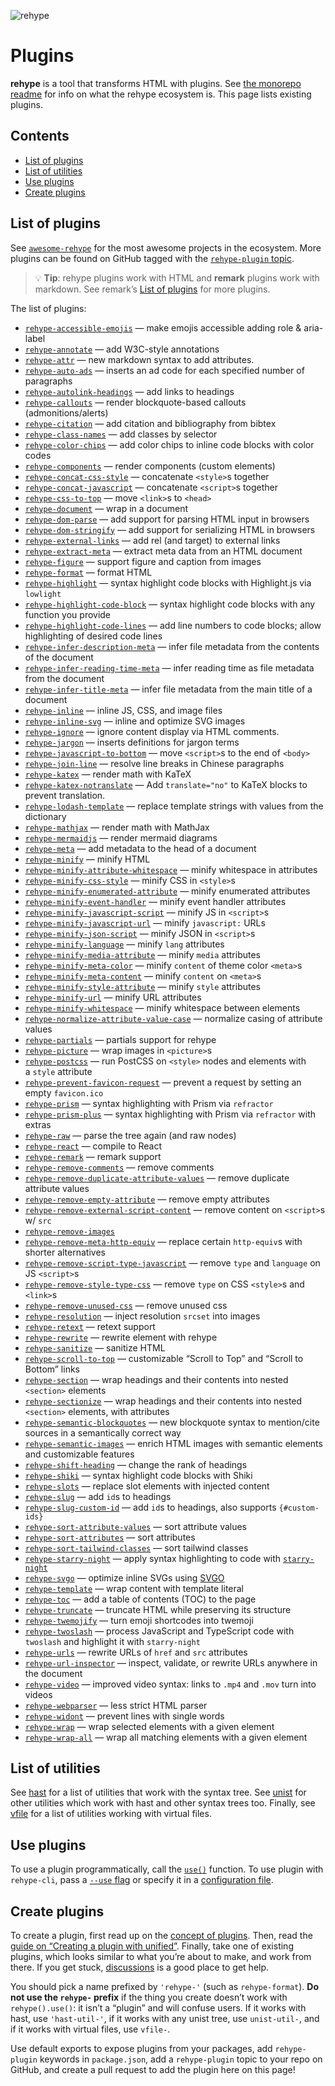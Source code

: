 ![rehype][logo]

# Plugins

**rehype** is a tool that transforms HTML with plugins.
See [the monorepo readme][rehype] for info on what the rehype ecosystem is.
This page lists existing plugins.

## Contents

* [List of plugins](#list-of-plugins)
* [List of utilities](#list-of-utilities)
* [Use plugins](#use-plugins)
* [Create plugins](#create-plugins)

## List of plugins

See [`awesome-rehype`][awesome-rehype] for the most awesome projects in the
ecosystem.
More plugins can be found on GitHub tagged with the
[`rehype-plugin` topic][topic].

> 💡 **Tip**: rehype plugins work with HTML and **remark** plugins work with
> markdown.
> See remark’s [List of plugins][remark-plugins] for more plugins.

The list of plugins:

* [`rehype-accessible-emojis`](https://github.com/GaiAma/Coding4GaiAma/tree/HEAD/packages/rehype-accessible-emojis)
  — make emojis accessible adding role & aria-label
* [`rehype-annotate`](https://github.com/baldurbjarnason/rehype-annotate)
  — add W3C-style annotations
* [`rehype-attr`](https://github.com/jaywcjlove/rehype-attr)
  — new markdown syntax to add attributes.
* [`rehype-auto-ads`](https://github.com/robot-Inventor/rehype-auto-ads)
  — inserts an ad code for each specified number of paragraphs
* [`rehype-autolink-headings`](https://github.com/rehypejs/rehype-autolink-headings)
  — add links to headings
* [`rehype-callouts`](https://github.com/lin-stephanie/rehype-callouts)
  — render blockquote-based callouts (admonitions/alerts)
* [`rehype-citation`](https://github.com/timlrx/rehype-citation)
  — add citation and bibliography from bibtex
* [`rehype-class-names`](https://github.com/riderjensen/rehype-class-names)
  — add classes by selector
* [`rehype-color-chips`](https://github.com/shreshthmohan/rehype-color-chips)
  — add color chips to inline code blocks with color codes
* [`rehype-components`](https://github.com/marekweb/rehype-components)
  — render components (custom elements)
* [`rehype-concat-css-style`](https://github.com/rehypejs/rehype-minify/tree/main/packages/rehype-concat-css-style)
  — concatenate `<style>`s together
* [`rehype-concat-javascript`](https://github.com/rehypejs/rehype-minify/tree/main/packages/rehype-concat-javascript)
  — concatenate `<script>`s together
* [`rehype-css-to-top`](https://github.com/rehypejs/rehype-minify/tree/main/packages/rehype-css-to-top)
  — move `<link>`s to `<head>`
* [`rehype-document`](https://github.com/rehypejs/rehype-document)
  — wrap in a document
* [`rehype-dom-parse`](https://github.com/rehypejs/rehype-dom/tree/main/packages/rehype-dom-parse)
  — add support for parsing HTML input in browsers
* [`rehype-dom-stringify`](https://github.com/rehypejs/rehype-dom/tree/main/packages/rehype-dom-stringify)
  — add support for serializing HTML in browsers
* [`rehype-external-links`](https://github.com/rehypejs/rehype-external-links)
  — add rel (and target) to external links
* [`rehype-extract-meta`](https://github.com/gorango/rehype-extract-meta)
  — extract meta data from an HTML document
* [`rehype-figure`](https://github.com/josestg/rehype-figure)
  — support figure and caption from images
* [`rehype-format`](https://github.com/rehypejs/rehype-format)
  — format HTML
* [`rehype-highlight`](https://github.com/rehypejs/rehype-highlight)
  — syntax highlight code blocks with Highlight.js via `lowlight`
* [`rehype-highlight-code-block`](https://github.com/mapbox/rehype-highlight-code-block)
  — syntax highlight code blocks with any function you provide
* [`rehype-highlight-code-lines`](https://github.com/ipikuka/rehype-highlight-code-lines)
  — add line numbers to code blocks; allow highlighting of desired code lines
* [`rehype-infer-description-meta`](https://github.com/rehypejs/rehype-infer-description-meta)
  — infer file metadata from the contents of the document
* [`rehype-infer-reading-time-meta`](https://github.com/rehypejs/rehype-infer-reading-time-meta)
  — infer reading time as file metadata from the document
* [`rehype-infer-title-meta`](https://github.com/rehypejs/rehype-infer-title-meta)
  — infer file metadata from the main title of a document
* [`rehype-inline`](https://github.com/marko-knoebl/rehype-inline)
  — inline JS, CSS, and image files
* [`rehype-inline-svg`](https://github.com/JS-DevTools/rehype-inline-svg)
  — inline and optimize SVG images
* [`rehype-ignore`](https://github.com/jaywcjlove/rehype-ignore)
  — ignore content display via HTML comments.
* [`rehype-jargon`](https://github.com/freesewing/freesewing/tree/develop/packages/rehype-jargon)
  — inserts definitions for jargon terms
* [`rehype-javascript-to-bottom`](https://github.com/rehypejs/rehype-minify/tree/main/packages/rehype-javascript-to-bottom)
  — move `<script>`s to the end of `<body>`
* [`rehype-join-line`](https://github.com/unix/rehype-join-line)
  — resolve line breaks in Chinese paragraphs
* [`rehype-katex`](https://github.com/remarkjs/remark-math/tree/main/packages/rehype-katex)
  — render math with KaTeX
* [`rehype-katex-notranslate`](https://github.com/PrinOrange/rehype-katex-notranslate)
  — Add `translate="no"` to KaTeX blocks to prevent translation.
* [`rehype-lodash-template`](https://github.com/viktor-yakubiv/rehype-lodash-template)
  — replace template strings with values from the dictionary
* [`rehype-mathjax`](https://github.com/remarkjs/remark-math/tree/main/packages/rehype-mathjax)
  — render math with MathJax
* [`rehype-mermaidjs`](https://github.com/remcohaszing/rehype-mermaidjs)
  — render mermaid diagrams
* [`rehype-meta`](https://github.com/rehypejs/rehype-meta)
  — add metadata to the head of a document
* [`rehype-minify`](https://github.com/rehypejs/rehype-minify)
  — minify HTML
* [`rehype-minify-attribute-whitespace`](https://github.com/rehypejs/rehype-minify/tree/main/packages/rehype-minify-attribute-whitespace)
  — minify whitespace in attributes
* [`rehype-minify-css-style`](https://github.com/rehypejs/rehype-minify/tree/main/packages/rehype-minify-css-style)
  — minify CSS in `<style>`s
* [`rehype-minify-enumerated-attribute`](https://github.com/rehypejs/rehype-minify/tree/main/packages/rehype-minify-enumerated-attribute)
  — minify enumerated attributes
* [`rehype-minify-event-handler`](https://github.com/rehypejs/rehype-minify/tree/main/packages/rehype-minify-event-handler)
  — minify event handler attributes
* [`rehype-minify-javascript-script`](https://github.com/rehypejs/rehype-minify/tree/main/packages/rehype-minify-javascript-script)
  — minify JS in `<script>`s
* [`rehype-minify-javascript-url`](https://github.com/rehypejs/rehype-minify/tree/main/packages/rehype-minify-javascript-url)
  — minify `javascript:` URLs
* [`rehype-minify-json-script`](https://github.com/rehypejs/rehype-minify/tree/main/packages/rehype-minify-json-script)
  — minify JSON in `<script>`s
* [`rehype-minify-language`](https://github.com/rehypejs/rehype-minify/tree/main/packages/rehype-minify-language)
  —  minify `lang` attributes
* [`rehype-minify-media-attribute`](https://github.com/rehypejs/rehype-minify/tree/main/packages/rehype-minify-media-attribute)
  — minify `media` attributes
* [`rehype-minify-meta-color`](https://github.com/rehypejs/rehype-minify/tree/main/packages/rehype-minify-meta-color)
  — minify `content` of theme color `<meta>`s
* [`rehype-minify-meta-content`](https://github.com/rehypejs/rehype-minify/tree/main/packages/rehype-minify-meta-content)
  — minify `content` on `<meta>`s
* [`rehype-minify-style-attribute`](https://github.com/rehypejs/rehype-minify/tree/main/packages/rehype-minify-style-attribute)
  — minify `style` attributes
* [`rehype-minify-url`](https://github.com/rehypejs/rehype-minify/tree/main/packages/rehype-minify-url)
  — minify URL attributes
* [`rehype-minify-whitespace`](https://github.com/rehypejs/rehype-minify/tree/main/packages/rehype-minify-whitespace)
  — minify whitespace between elements
* [`rehype-normalize-attribute-value-case`](https://github.com/rehypejs/rehype-minify/tree/main/packages/rehype-normalize-attribute-value-case)
  — normalize casing of attribute values
* [`rehype-partials`](https://github.com/mrzmmr/rehype-partials)
  — partials support for rehype
* [`rehype-picture`](https://github.com/rehypejs/rehype-picture)
  — wrap images in `<picture>`s
* [`rehype-postcss`](https://github.com/viktor-yakubiv/rehype-postcss)
  — run PostCSS on `<style>` nodes and elements with a `style` attribute
* [`rehype-prevent-favicon-request`](https://github.com/rehypejs/rehype-minify/tree/main/packages/rehype-prevent-favicon-request)
  — prevent a request by setting an empty `favicon.ico`
* [`rehype-prism`](https://github.com/mapbox/rehype-prism)
  — syntax highlighting with Prism via `refractor`
* [`rehype-prism-plus`](https://github.com/timlrx/rehype-prism-plus)
  — syntax highlighting with Prism via `refractor` with extras
* [`rehype-raw`](https://github.com/rehypejs/rehype-raw)
  — parse the tree again (and raw nodes)
* [`rehype-react`](https://github.com/rehypejs/rehype-react)
  — compile to React
* [`rehype-remark`](https://github.com/rehypejs/rehype-remark)
  — remark support
* [`rehype-remove-comments`](https://github.com/rehypejs/rehype-minify/tree/main/packages/rehype-remove-comments)
  — remove comments
* [`rehype-remove-duplicate-attribute-values`](https://github.com/rehypejs/rehype-minify/tree/main/packages/rehype-remove-duplicate-attribute-values)
  — remove duplicate attribute values
* [`rehype-remove-empty-attribute`](https://github.com/rehypejs/rehype-minify/tree/main/packages/rehype-remove-empty-attribute)
  — remove empty attributes
* [`rehype-remove-external-script-content`](https://github.com/rehypejs/rehype-minify/tree/main/packages/rehype-remove-external-script-content)
  — remove content on `<script>`s w/ `src`
* [`rehype-remove-images`](https://github.com/iloveitaly/rehype-remove-images)
* [`rehype-remove-meta-http-equiv`](https://github.com/rehypejs/rehype-minify/tree/main/packages/rehype-remove-meta-http-equiv)
  — replace certain `http-equiv`s with shorter alternatives
* [`rehype-remove-script-type-javascript`](https://github.com/rehypejs/rehype-minify/tree/main/packages/rehype-remove-script-type-javascript)
  — remove `type` and `language` on JS `<script>`s
* [`rehype-remove-style-type-css`](https://github.com/rehypejs/rehype-minify/tree/main/packages/rehype-remove-style-type-css)
  — remove `type` on CSS `<style>`s and `<link>`s
* [`rehype-remove-unused-css`](https://github.com/nzt/rehype-remove-unused-css)
  — remove unused css
* [`rehype-resolution`](https://github.com/michaelnisi/rehype-resolution)
  — inject resolution `srcset` into images
* [`rehype-retext`](https://github.com/rehypejs/rehype-retext)
  — retext support
* [`rehype-rewrite`](https://github.com/jaywcjlove/rehype-rewrite)
  — rewrite element with rehype
* [`rehype-sanitize`](https://github.com/rehypejs/rehype-sanitize)
  — sanitize HTML
* [`rehype-scroll-to-top`](https://github.com/benjamincharity/rehype-scroll-to-top)
  — customizable “Scroll to Top” and “Scroll to Bottom” links
* [`rehype-section`](https://github.com/agentofuser/rehype-section)
  — wrap headings and their contents into nested `<section>` elements
* [`rehype-sectionize`](https://github.com/hbsnow/rehype-sectionize)
  — wrap headings and their contents into nested `<section>` elements,
  with attributes
* [`rehype-semantic-blockquotes`](https://github.com/nikitarevenco/rehype-semantic-blockquotes)
  — new blockquote syntax to mention/cite sources in a semantically correct way
* [`rehype-semantic-images`](https://github.com/benjamincharity/rehype-semantic-images)
  — enrich HTML images with semantic elements and customizable features
* [`rehype-shift-heading`](https://github.com/rehypejs/rehype-shift-heading)
  — change the rank of headings
* [`rehype-shiki`](https://github.com/rsclarke/rehype-shiki)
  — syntax highlight code blocks with Shiki
* [`rehype-slots`](https://github.com/marekweb/rehype-slots)
  — replace slot elements with injected content
* [`rehype-slug`](https://github.com/rehypejs/rehype-slug)
  — add `id`s to headings
* [`rehype-slug-custom-id`](https://github.com/unicorn-utterances/rehype-slug-custom-id)
  — add `id`s to headings, also supports `{#custom-ids}`
* [`rehype-sort-attribute-values`](https://github.com/rehypejs/rehype-minify/tree/main/packages/rehype-sort-attribute-values)
  — sort attribute values
* [`rehype-sort-attributes`](https://github.com/rehypejs/rehype-minify/tree/main/packages/rehype-sort-attributes)
  — sort attributes
* [`rehype-sort-tailwind-classes`](https://github.com/bitcrowd/rehype-sort-tailwind-classes)
  — sort tailwind classes
* [`rehype-starry-night`](https://github.com/rehypejs/rehype-starry-night)
  — apply syntax highlighting to code with
  [`starry-night`](https://github.com/wooorm/starry-night)
* [`rehype-svgo`](https://github.com/TomerAberbach/rehype-svgo)
  — optimize inline SVGs using [SVGO](https://github.com/svg/svgo)
* [`rehype-template`](https://github.com/nzt/rehype-template)
  — wrap content with template literal
* [`rehype-toc`](https://github.com/JS-DevTools/rehype-toc)
  — add a table of contents (TOC) to the page
* [`rehype-truncate`](https://github.com/luk707/rehype-truncate)
  — truncate HTML while preserving its structure
* [`rehype-twemojify`](https://github.com/cliid/rehype-twemojify)
  — turn emoji shortcodes into twemoji
* [`rehype-twoslash`](https://github.com/rehypejs/rehype-twoslash)
  — process JavaScript and TypeScript code with `twoslash` and highlight it
  with `starry-night`
* [`rehype-urls`](https://github.com/brechtcs/rehype-urls)
  — rewrite URLs of `href` and `src` attributes
* [`rehype-url-inspector`](https://github.com/JS-DevTools/rehype-url-inspector)
  — inspect, validate, or rewrite URLs anywhere in the document
* [`rehype-video`](https://jaywcjlove.github.io/rehype-video)
  — improved video syntax: links to `.mp4` and `.mov` turn into videos
* [`rehype-webparser`](https://github.com/Prettyhtml/prettyhtml/tree/HEAD/packages/rehype-webparser)
  — less strict HTML parser
* [`rehype-widont`](https://github.com/radiojhero/rehype-widont)
  — prevent lines with single words
* [`rehype-wrap`](https://github.com/mrzmmr/rehype-wrap)
  — wrap selected elements with a given element
* [`rehype-wrap-all`](https://github.com/florentb/rehype-wrap-all)
  — wrap all matching elements with a given element

## List of utilities

See [hast][hast-util] for a list of utilities that work with the syntax tree.
See [unist][unist-util] for other utilities which work with hast and other
syntax trees too.
Finally, see [vfile][vfile-util] for a list of utilities working with virtual
files.

## Use plugins

To use a plugin programmatically, call the [`use()`][unified-use] function.
To use plugin with `rehype-cli`, pass a [`--use` flag][unified-args-use] or
specify it in a [configuration file][config-file-use].

## Create plugins

To create a plugin, first read up on the [concept of plugins][unified-plugins].
Then, read the [guide on “Creating a plugin with unified”][guide].
Finally, take one of existing plugins, which looks similar to what you’re about
to make, and work from there.
If you get stuck, [discussions][] is a good place to get help.

You should pick a name prefixed by `'rehype-'` (such as `rehype-format`).
**Do not use the `rehype-` prefix** if the thing you create doesn’t work with
`rehype().use()`: it isn’t a “plugin” and will confuse users.
If it works with hast, use `'hast-util-'`, if it works with any unist tree, use
`unist-util-`, and if it works with virtual files, use `vfile-`.

Use default exports to expose plugins from your packages, add `rehype-plugin`
keywords in `package.json`, add a `rehype-plugin` topic to your repo on GitHub,
and create a pull request to add the plugin here on this page!

<!--Definitions:-->

[logo]: https://raw.githubusercontent.com/rehypejs/rehype/cb624bd/logo.svg?sanitize=true

[rehype]: https://github.com/rehypejs/rehype

[awesome-rehype]: https://github.com/rehypejs/awesome-rehype

[topic]: https://github.com/topics/rehype-plugin

[hast-util]: https://github.com/syntax-tree/hast#list-of-utilities

[unist-util]: https://github.com/syntax-tree/unist#unist-utilities

[vfile-util]: https://github.com/vfile/vfile#utilities

[unified-use]: https://github.com/unifiedjs/unified#processoruseplugin-options

[unified-args-use]: https://github.com/unifiedjs/unified-args#--use-plugin

[config-file-use]: https://github.com/unifiedjs/unified-engine/blob/main/doc/configure.md#plugins

[unified-plugins]: https://github.com/unifiedjs/unified#plugin

[guide]: https://unifiedjs.com/learn/guide/create-a-plugin/

[discussions]: https://github.com/rehypejs/rehype/discussions

[remark-plugins]: https://github.com/remarkjs/remark/blob/main/doc/plugins.md#list-of-plugins
